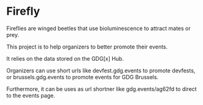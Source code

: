 Firefly
=======
Fireflies are winged beetles that use bioluminescence to attract mates or prey.

This project is to help organizers to better promote their events.

It relies on the data stored on the GDG[x] Hub.

Organizers can use short urls like devfest.gdg.events to promote devfests, or brussels.gdg.events to 
promote events for GDG Brussels.

Furthermore, it can be uses as url shortner like gdg.events/ag62fd to direct to the events page.

